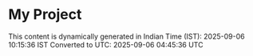 # My Project

This content is dynamically generated in Indian Time (IST): 2025-09-06 10:15:36 IST
Converted to UTC: 2025-09-06 04:45:36 UTC
